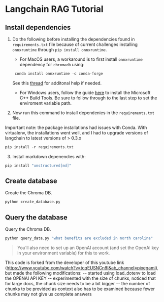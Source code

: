 # Langchain RAG Tutorial

## Install dependencies

1. Do the following before installing the dependencies found in `requirements.txt` file because of current challenges installing `onnxruntime` through `pip install onnxruntime`. 

    - For MacOS users, a workaround is to first install `onnxruntime` dependency for `chromadb` using:

    ```python
     conda install onnxruntime -c conda-forge
    ```
    See this [thread](https://github.com/microsoft/onnxruntime/issues/11037) for additonal help if needed. 

     - For Windows users, follow the guide [here](https://github.com/bycloudai/InstallVSBuildToolsWindows?tab=readme-ov-file) to install the Microsoft C++ Build Tools. Be sure to follow through to the last step to set the enviroment variable path.


2. Now run this command to install dependenies in the `requirements.txt` file. 

Important note: the package installations had issues with Conda. With virtualenv, the installations went well, and I had to upgrade versions of langchain to latest versions of > 0.3.x

```python
pip install -r requirements.txt
```

3. Install markdown depenendies with: 

```python
pip install "unstructured[md]"
```

## Create database

Create the Chroma DB.

```python
python create_database.py
```

## Query the database

Query the Chroma DB.

```python
python query_data.py "what benefits are excluded in north carolina"
```

> You'll also need to set up an OpenAI account (and set the OpenAI key in your environment variable) for this to work.

This code is forked from the developer of this youtube link  (https://www.youtube.com/watch?v=tcqEUSNCn8I&ab_channel=pixegami), but made the following modifications:
--  started using load_dotenv to load the OPENAI API KEY
--  experimented with the size of chunks, noticed that for large docs, the chunk size needs to be a bit bigger
--  the number of chunks to be provided as context also has to be examined because fewer chunks may not give us complete answers

